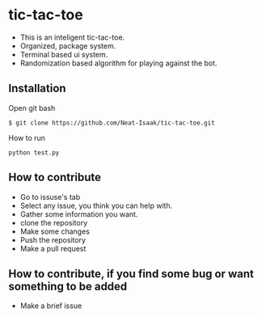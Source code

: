 # tic-tac-toe
- This is an inteligent tic-tac-toe.
- Organized, package system.
- Terminal based ui system.
- Randomization based algorithm for playing against the bot.

## Installation
Open git bash
```
$ git clone https://github.com/Neat-Isaak/tic-tac-toe.git
```
How to run
```
python test.py
```

## How to contribute
- Go to issuse's tab
- Select any issue, you think you can help with.
- Gather some information you want.
- clone the repository
- Make some changes
- Push the repository
- Make a pull request

## How to contribute, if you find some bug or want something to be added
- Make a brief issue
